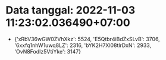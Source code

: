 # Data tanggal: 2022-11-03 11:23:02.036490+07:00

* {'xRbV36wGW0ZVhXkz': 5524, 'E5Qtbr4iBdZxSLvB': 3706, '6xxfq1nhW1uwq8LZ': 2316, 'bYK2H7Xl08tlrDxN': 2933, 'OvN8FodIz5VtiYke': 3147}
